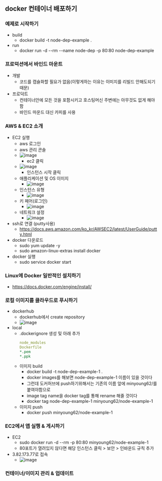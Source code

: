 ## docker 컨테이너 배포하기

### 예제로 시작하기
  - build
    - docker build -t node-dep-example .
  - run
    - docker run -d --rm --name node-dep -p 80:80 node-dep-example
### 프로덕션에서 바인드 마운트
  - 개발
    - 코드를 캡슐화할 필요가 없음(이렇게하는 이유는 이미지를 리빌드 안해도되기 때문)
  - 프로덕트
    - 컨테이너안에 모든 것을 포함시키고 호스팅머신 주변에는 아무것도 없게 해야함
    - 바인드 마운드 대신 카피를 사용  

### AWS & EC2 소개
  - EC2 실행
    - aws 로그인
    - aws 관리 콘솔
    - ![image](https://user-images.githubusercontent.com/61530368/176562985-4af591d8-f1ba-47a9-b6f6-cdeea01e166f.png)
      - ec2 클릭
    - ![image](https://user-images.githubusercontent.com/61530368/176563033-4cd7d935-8b7c-4c83-91ae-789811bfda43.png)
      - 인스턴스 시작 클릭
    - 애플리케이션 및 OS 이미지
      - ![image](https://user-images.githubusercontent.com/61530368/176563144-9cafb902-c85d-4fc0-943f-2999e024c6eb.png)
    - 인스턴스 유형 
      - ![image](https://user-images.githubusercontent.com/61530368/176563175-6697f0ee-e448-462f-8c89-7136752ab475.png)
    - 키 페어(로그인)
      - ![image](https://user-images.githubusercontent.com/61530368/176563323-7fc5af7e-2cc3-43b2-acc5-612bcf25d05e.png)
    - 네트워크 설정
      - ![image](https://user-images.githubusercontent.com/61530368/176563430-5e7f2746-6858-4516-816a-1c7d1c615f64.png)
  - ssh로 연결 (putty사용)
    - https://docs.aws.amazon.com/ko_kr/AWSEC2/latest/UserGuide/putty.html
  - docker 다운로드
    - sudo yum update -y
    - sudo amazon-linux-extras install docker
  - docker 실행
    - sudo service docker start 
    
### Linux에 Docker 일반적인 설치하기
  - https://docs.docker.com/engine/install/ 
  
### 로컬 이미지를 클라우드로 푸시하기
  - dockerhub
    - dockerhub에서 create repository  
    - ![image](https://user-images.githubusercontent.com/61530368/176566592-7987da29-bf4b-4817-929e-b9c32b86e1ff.png)
  - local 
    - .dockerignore 생성 및 아래 추가 
      ``` yaml
      node_modules
      Dockerfile
      *.pem
      *.ppk
      ```
    - 이미지 build
      - docker build -t node-dep-example-1 .
      - docker images를 해보면 node-dep-example-1 이름이 있을 것이다
      - 그런데 도커허브에 push하기위해서는 기존의 이름 앞에 minyoung62/를 붙여야함으로 
      - image tag name을 docker tag를 통해 rename 해줄 것이다 
      - docker tag node-dep-example-1 minyoung62/node-example-1
    - 이미지 push 
      - docker push minyoung62/node-example-1
 ### EC2에서 앱 실행 & 게시하기
  - EC2
    - sudo docker run -d --rm -p 80:80 minyoung62/node-example-1
    - 80포트가 열려있지 않다면 해당 인스턴스 클릭 > 보안 > 인바운드 규칙 추가
  - 3.82.173.77로 접속
    - ![image](https://user-images.githubusercontent.com/61530368/176568993-be598a1b-bdeb-4440-8abc-faf175eb79f1.png)
### 컨테이너/이미지 관리 & 업데이트 
